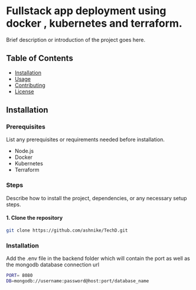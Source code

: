 # Fullstack app deployment using docker , kubernetes and terraform.

Brief description or introduction of the project goes here.

## Table of Contents

- [Installation](#installation)
- [Usage](#usage)
- [Contributing](#contributing)
- [License](#license)

## Installation
### Prerequisites

List any prerequisites or requirements needed before installation.

- Node.js
- Docker
- Kubernetes
- Terraform

### Steps

Describe how to install the project, dependencies, or any necessary setup steps.

#### 1. Clone the repository

```bash
git clone https://github.com/ashnike/TechD.git

```
### Installation

Add the .env file in the backend folder which will contain the port as well as 
the mongodb database connection url 
```bash
PORT= 8080
DB=mongodb://username:password@host:port/database_name
```


